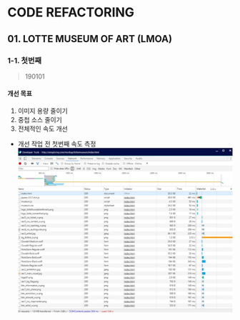 # CODE REFACTORING

## 01. LOTTE MUSEUM OF ART (LMOA)

### 1-1. 첫번째

> 190101

#### 개선 목표
1. 이미지 용량 줄이기
2. 중첩 소스 줄이기
3. 전체적인 속도 개선

* 개선 작업 전 첫번째 속도 측정
![first speed](./images/spdChk_lotte_no1.jpg)

